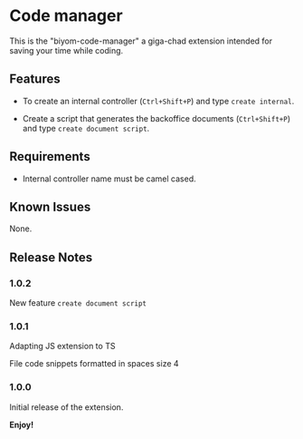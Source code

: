# Code manager

This is the "biyom-code-manager" a giga-chad extension intended for saving your time while coding.

## Features

- To create an internal controller (`Ctrl+Shift+P`) and type `create internal`.

- Create a script that generates the backoffice documents (`Ctrl+Shift+P`) and type `create document script`.

## Requirements

- Internal controller name must be camel cased.

## Known Issues

None.

## Release Notes

### 1.0.2

New feature `create document script`

### 1.0.1

Adapting JS extension to TS

File code snippets formatted in spaces size 4

### 1.0.0

Initial release of the extension.

**Enjoy!**
